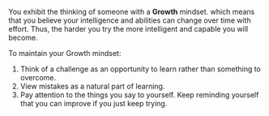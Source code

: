 You exhibit the thinking of someone with a **Growth** mindset. which means that you believe your intelligence and abilities can change over time with effort. Thus, the harder you try the more intelligent and capable you will become.  

To maintain your Growth mindset:

1.	Think of a challenge as an opportunity to learn rather than something to overcome.
2.	View mistakes as a natural part of learning.
3.	Pay attention to the things you say to yourself. Keep reminding yourself that you can improve if you just keep trying. 
